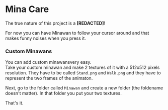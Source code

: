 # Mina Care

The true nature of this project is a **[REDACTED]**!

For now you can have Minawan to follow your cursor around and that makes funny noises when you press it.

### Custom Minawans

You can add custom minawansvery easy.  
Take your custom minawan and make 2 textures of it with a 512x512 pixels resolution. They have to be called `Stand.png` and `Walk.png` and they have to represent the two frames of the animaton.

Next, go to the folder called `Minawan` and create a new folder (the foldename doesn't matter). In that folder you put your two textures.

That's it.
